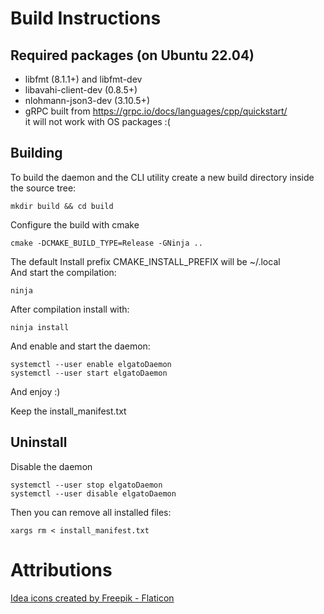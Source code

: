 # Build Instructions

## Required packages (on Ubuntu 22.04)

- libfmt (8.1.1+) and libfmt-dev
- libavahi-client-dev (0.8.5+)
- nlohmann-json3-dev (3.10.5+)
- gRPC built from https://grpc.io/docs/languages/cpp/quickstart/ <br /> it will not work with OS packages :(

## Building

To build the daemon and the CLI utility create a new build directory inside the source tree:

`mkdir build && cd build`

Configure the build with cmake

`cmake -DCMAKE_BUILD_TYPE=Release -GNinja ..`

The default Install prefix CMAKE_INSTALL_PREFIX will be ~/.local<br/>
And start the compilation:

`ninja`

After compilation install with:

`ninja install`

And enable and start the daemon:

`systemctl --user enable elgatoDaemon`<br/>
`systemctl --user start elgatoDaemon`

And enjoy :)

Keep the install_manifest.txt

## Uninstall

Disable the daemon

`systemctl --user stop elgatoDaemon`<br />
`systemctl --user disable elgatoDaemon`

Then you can remove all installed files:

`xargs rm < install_manifest.txt`

# Attributions

<a href="https://www.flaticon.com/free-icons/idea" title="idea icons">Idea icons created by Freepik - Flaticon</a>